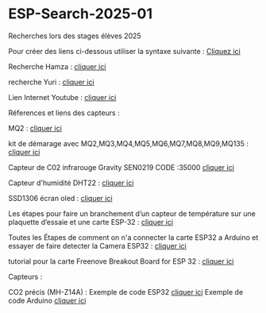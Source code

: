  # ESP-Search-2025-01
Recherches lors des stages élèves 2025

Pour créer des liens ci-dessous utiliser la syntaxe suivante : [Cliquez ici](https://docs.github.com/fr/get-started/writing-on-github/getting-started-with-writing-and-formatting-on-github/basic-writing-and-formatting-syntax#links)

 Recherche Hamza : [cliquer ici](https://github.com/ntiCLV/ESP32-research-2025-01/blob/main/recherches-hamza.pdf) 

recherche Yuri : [cliquer ici](https://github.com/ntiCLV/ESP32-research-2025-01/blob/main/Guide-explication-l'ESP32.pdf)

Lien Internet Youtube : [cliquer ici](https://www.youtube.com/watch?v=IuyBaxSqQ50)

Réferences et liens des capteurs : 

MQ2 : [cliquer ici](https://www.amazon.fr/AZDelivery-Capteur-qualit%C3%A9-Module-Arduino/dp/B07CYYB82F?dib=eyJ2IjoiMSJ9.cQ4t_O4UBjm1NlDGNqCG4Cu4LHt5iiIhkptDVJbKvNNmXiLvvSJY4vhz8SmTM0-gpKJrA5lgn47vsnKdxwcX1tX5mU7XJBtmIAklmBGpL1I2CWQZBrZ3XIUrT5QRaZIM20c-uEfGN-kRfA3KbKVGb0AFQDo0Q9LNXWRvf7wn3O7QfjmrXvVTX2D5CikxcHYwa57TBPAAfE2VNv5-dcUqnMGPlRk0fe6QSYou3VqETo1tkNhyeif8Go4XwvDggL0Q-znhZ4ZCeY0NgIa1eIXI6iMrwOKu8bCJN0UKGa_Ke78O-WOxwPt7XU9X1qCZPOOQ5N2IEUFu_SrvA0IKf_KJaJsy74evZjjLxdfhmAl0r7Ds42whJKJcovyT2kDzrZKExxGowtEC7pGvf6OqruRIMH2ifh3189Xrd8asE8ldtiwUvWdUpUzpZ_TwunCub_aG.0pSN61bduymimPiFccX4jgZU9zL8peBk8yf58ki54bs&dib_tag=se&keywords=mq2&qid=1738586246&sr=8-2&th=1)

kit de démarage avec MQ2,MQ3,MQ4,MQ5,MQ6,MQ7,MQ8,MQ9,MQ135 : [cliquer ici](https://www.amazon.fr/pi%C3%A8ces-Module-capteur-d%C3%A9tection-d%C3%A9marrage/dp/B08XG1CVCG?__mk_fr_FR=%C3%85M%C3%85%C5%BD%C3%95%C3%91&crid=1Q193602DN6ND&dib=eyJ2IjoiMSJ9.-wLc_ZHA6kp3lcYGuS3Wng3xeU8ovrDaPvUq-cGxbJP4Jmo7G9aIZKF_o0FZa2I-gsdhuW5Yq2tpxF1l-DVX3NRo6Pt3pgtTCn16Fe1Xqm9_FRbiOhG-S-II5Qsm-uzHNjnRw9Nl_gk5gVSFNUL7kJzLQBCLIDjIkSLXEQsE_hnTatDPK7bs5rmQcTPHtniA-UZEyxZhYvr4daHxJbIreHS1liifRPLkEA0viwjLOQnOpqQescd5oHGnrSJhP7sSYZJRlG9acZnC2JOzl2lkToksj4mfB-BX7Um153MxCcETZySKOWDeDekhKlZf6ofLKud6NoskGCjenJnSYyxFhBacP7dAlXjZrzP_AYtx4lqHTTxOVIAmuH3ATMr4f02VCpPZ5ozek4cmKofb12duac52GKhBheuh4S1mGwuIMlzHR3Ov_rSZQ1fY2xCYhaAc.Mhk3Gb3UPXLkf2RCcMhyBNyKvMuJO3qLfM-1t5EunIk&dib_tag=se&keywords=mq+4&qid=1738587043&sprefix=mq+4%2Caps%2C101&sr=8-1)

Capteur de C02 infrarouge Gravity SEN0219 CODE :35000 [cliquer ici](https://www.gotronic.fr/art-capteur-de-c02-infrarouge-gravity-sen0219-25725.htm)

Capteur d'humidité DHT22 : [cliquer ici](https://www.amazon.fr/Temp%C3%A9rature-Dhumidit%C3%A9-Binghe-Temperature-Compatible/dp/B0D86JG8SQ?__mk_fr_FR=%C3%85M%C3%85%C5%BD%C3%95%C3%91&crid=KZOS08J7OFEV&dib=eyJ2IjoiMSJ9.YL4-ooAoP28jv7U2CjxH4xDMXN90dODExPM0xsuuLXZAJQzGiDOcGRM2glWwYunFTCCbQZWICsDCwSXoQglpbn5fVWNTAoYq98fmwrZV-EkGox2CnZvi9MR3p5O3fNWrcjuIRpT2xcJ-YvghARsWJ-K8ELLQzACgSVALX-3m1zUzHyYNXDryNNvf_MnqZFftk9cbk9hlA6avVf_igzTNsELbZOH_KQkW7-fVjF2csuwfneyHzEQGt4oi961h3Aig504sHcqtzpSogjI7NJtdfuEfshPxpOXP1zX_SUwO1LxikDlKFk-Hix6KZE7-VEnG2OGOJfrKXKkNo7NGKrv9tock02iIj3HOReiUjvyLsNKWf3swUhcAMWCSAHjTspifF8Ie8wiB1Yiz3aTVCvcKNAevviQcOE1NS0kqAu3XWLDnT0WNhjbf0MVRubyDIT6a.5B2dA-lmfuY7bUh8lk6Kl3nVm2B_Fdx1dydBCU7Gd28&dib_tag=se&keywords=DHT22&qid=1738587658&sprefix=dht22%2Caps%2C67&sr=8-10)


SSD1306 écran oled : [cliquer ici](https://www.amazon.fr/AZDelivery-Caract%C3%A8res-Compatible-Raspberry-incluant/dp/B078J78R45?__mk_fr_FR=%C3%85M%C3%85%C5%BD%C3%95%C3%91&crid=1YWER0E0YF6ZI&dib=eyJ2IjoiMSJ9.B-p1DIVvtu_EdejogZwUkLcgf4ON7gtVeL0v2I-Ze4CdwYzAGTe2VqOMYo1LwOvlUm4S4I4DFJnlFfo0CR-1QpSrbkXSnQItxmR6vAb3Y8voutLdOQWot3nSwryPaYfrunatRAuzs0PS-2ICyShilUIZBwBm9wGK0NYNl4Rd11lnO9uLl03d1RYiHb0bkp8jiQPCDt8xfmell9Q8_eatdmaSo7sTTA5axwwGdFx5FJiedgslwvQZlCiUyqTPT1Bz.KcX0_n2jTAA1aiq_BS1tELFOA0aJcJ-nQlJhebR1Bxo&dib_tag=se&keywords=SSD1306&qid=1738588121&sprefix=ssd1306%2B%2Caps%2C117&sr=8-5&th=1)

Les étapes pour faire un  branchement d’un capteur de température sur une plaquette d’essaie et une carte ESP-32 : [cliquer ici](https://github.com/ntiCLV/ESP32-research-2025-01/blob/main/contrendu-esp-32-capteur-de-temperature.pdf)

Toutes les Étapes de comment on n'a connecter la carte ESP32 a Arduino et essayer de faire detecter la Camera ESP32 : [cliquer ici](https://github.com/ntiCLV/ESP32-research-2025-01/blob/main/contrendu-guide-esp32-yuri.pdf)

tutorial pour la carte Freenove Breakout Board for ESP 32 : [cliquer ici](https://github.com/ntiCLV/ESP32-research-2025-01/blob/main/Tutorial.pdf)


Capteurs :

CO2 précis (MH-Z14A) : Exemple de code ESP32 [cliquer ici](https://github.com/rafalmag/ESP32-MH-Z14A) Exemple de code Arduino [cliquer ici](https://gist.github.com/takashiski/3a1c1da6b9aac8863696d960660461f3)

